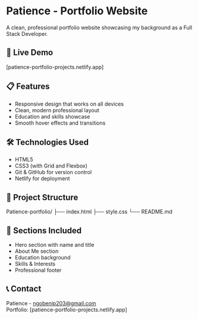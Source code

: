 # Patience - Portfolio Website

A clean, professional portfolio website showcasing my background as a Full Stack Developer.

## 🚀 Live Demo
[patience-portfolio-projects.netlify.app]

## 📋 Features
- Responsive design that works on all devices
- Clean, modern professional layout
- Education and skills showcase
- Smooth hover effects and transitions

## 🛠️ Technologies Used
- HTML5
- CSS3 (with Grid and Flexbox)
- Git & GitHub for version control
- Netlify for deployment

## 📁 Project Structure
Patience-portfolio/
├── index.html
├── style.css
└── README.md

## 🎯 Sections Included
- Hero section with name and title
- About Me section
- Education background
- Skills & Interests
- Professional footer

## 📞 Contact
Patience - ngobenip203@gmail.com  
Portfolio: [patience-portfolio-projects.netlify.app]

